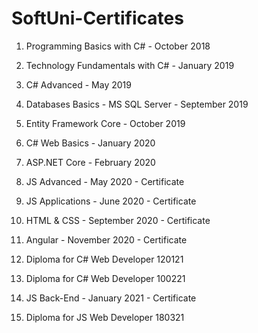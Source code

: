 # SoftUni-Certificates

1. Programming Basics with C# - October 2018

2. Technology Fundamentals with C# - January 2019

3. C# Advanced - May 2019

4. Databases Basics - MS SQL Server - September 2019

5. Entity Framework Core - October 2019

6. C# Web Basics - January 2020

7. ASP.NET Core - February 2020

8. JS Advanced - May 2020 - Certificate

9. JS Applications - June 2020 - Certificate

10. HTML & CSS - September 2020 - Certificate

11. Angular - November 2020 - Certificate

12. Diploma for C# Web Developer 120121

13. Diploma for C# Web Developer 100221

14. JS Back-End - January 2021 - Certificate

15. Diploma for JS Web Developer 180321
